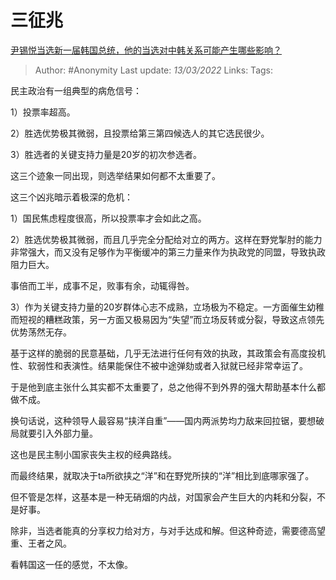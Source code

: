 # 三征兆
[尹锡悦当选新一届韩国总统，他的当选对中韩关系可能产生哪些影响？](https://www.zhihu.com/question/521264226/answer/2386581733)

> Author: #Anonymity
> Last update: *13/03/2022*
> Links:
> Tags:

民主政治有一组典型的病危信号：

1）投票率超高。

2）胜选优势极其微弱，且投票给第三第四候选人的其它选民很少。

3）胜选者的关键支持力量是20岁的初次参选者。

这三个迹象一同出现，则选举结果如何都不太重要了。

这三个凶兆暗示着极深的危机：

1）国民焦虑程度很高，所以投票率才会如此之高。

2）胜选优势极其微弱，而且几乎完全分配给对立的两方。这样在野党掣肘的能力非常强大，而又没有足够作为平衡缓冲的第三力量来作为执政党的同盟，导致执政阻力巨大。

事倍而工半，成事不足，败事有余，动辄得咎。

3）作为关键支持力量的20岁群体心志不成熟，立场极为不稳定。一方面催生幼稚而短视的糟糕政策，另一方面又极易因为“失望”而立场反转或分裂，导致这点领先优势荡然无存。

基于这样的脆弱的民意基础，几乎无法进行任何有效的执政，其政策会有高度投机性、软弱性和表演性。结果能保住不被中途弹劾或者入狱就已经非常幸运了。

于是他到底主张什么其实都不太重要了，总之他得不到外界的强大帮助基本什么都做不成。

换句话说，这种领导人最容易“挟洋自重”——国内两派势均力敌来回拉锯，要想破局就要引入外部力量。

这也是民主制小国家丧失主权的经典路线。

而最终结果，就取决于ta所欲挟之“洋”和在野党所挟的“洋”相比到底哪家强了。

但不管是怎样，这基本是一种无硝烟的内战，对国家会产生巨大的内耗和分裂，不是好事。

除非，当选者能真的分享权力给对方，与对手达成和解。但这种奇迹，需要德高望重、王者之风。

看韩国这一任的感觉，不太像。

